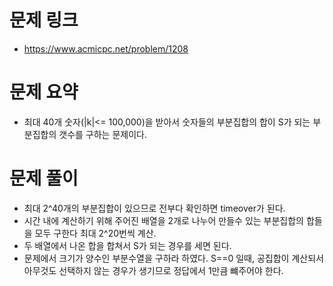 # 문제 링크
 - https://www.acmicpc.net/problem/1208

# 문제 요약
 - 최대 40개 숫자(|k|<= 100,000)을 받아서 숫자들의 부분집합의 합이 S가 되는 부분집합의 갯수를 구하는 문제이다.

# 문제 풀이
 - 최대 2^40개의 부분집합이 있으므로 전부다 확인하면 timeover가 된다.
 - 시간 내에 계산하기 위해 주어진 배열을 2개로 나누어 만들수 있는 부분집합의 합들을 모두 구한다 최대 2^20번씩 계산.
 - 두 배열에서 나온 합을 합쳐서 S가 되는 경우를 세면 된다.
 - 문제에서 크기가 양수인 부분수열을 구하라 하였다. S==0 일때, 공집합이 계산되서 아무것도 선택하지 않는 경우가 생기므로 정답에서 1만큼 뺴주어야 한다.

